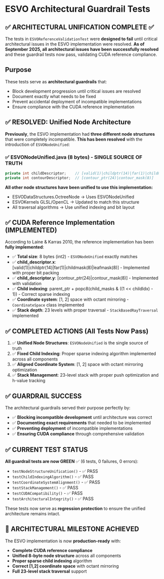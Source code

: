 # ESVO Architectural Guardrail Tests

## ✅ ARCHITECTURAL UNIFICATION COMPLETE ✅

The tests in `ESVOReferenceValidationTest` were **designed to fail** until critical architectural issues in the ESVO implementation were resolved. **As of September 2025, all architectural issues have been successfully resolved** and these guardrail tests now pass, validating CUDA reference compliance.

## Purpose

These tests serve as **architectural guardrails** that:
- Block development progression until critical issues are resolved
- Document exactly what needs to be fixed
- Prevent accidental deployment of incompatible implementations
- Ensure compliance with the CUDA reference implementation

## ✅ RESOLVED: Unified Node Architecture

**Previously**, the ESVO implementation had **three different node structures** that were completely incompatible. **This has been resolved** with the introduction of `ESVONodeUnified`:

### ✅ ESVONodeUnified.java (8 bytes) - SINGLE SOURCE OF TRUTH
```java
private int childDescriptor;    // [valid(1)|childptr(14)|far(1)|childmask(8)|leafmask(8)]
private int contourDescriptor;  // [contour_ptr(24)|contour_mask(8)]
```

**All other node structures have been unified to use this implementation:**
- ESVODataStructures.OctreeNode → Uses ESVONodeUnified
- ESVOKernels GLSL/OpenCL → Updated to match this structure
- All traversal algorithms → Use unified indexing and bit layout

## ✅ CUDA Reference Implementation (IMPLEMENTED)

According to Laine & Karras 2010, the reference implementation has been **fully implemented**:
- ✅ **Total size**: 8 bytes (int2) - `ESVONodeUnified` exactly matches
- ✅ **child_descriptor.x**: [valid(1)|childptr(14)|far(1)|childmask(8)|leafmask(8)] - Implemented with proper bit packing
- ✅ **child_descriptor.y**: [contour_ptr(24)|contour_mask(8)] - Implemented with validation
- ✅ **Child indexing**: parent_ptr + popc8(child_masks & ((1 << childIdx) - 1)) - Correct sparse indexing
- ✅ **Coordinate system**: [1, 2] space with octant mirroring - `CoordinateSpace` class implemented
- ✅ **Stack depth**: 23 levels with proper traversal - `StackBasedRayTraversal` implemented

## ✅ COMPLETED ACTIONS (All Tests Now Pass)

1. ✅ **Unified Node Structures**: `ESVONodeUnified` is the single source of truth
2. ✅ **Fixed Child Indexing**: Proper sparse indexing algorithm implemented across all components
3. ✅ **Aligned Coordinate System**: [1, 2] space with octant mirroring optimization
4. ✅ **Stack Management**: 23-level stack with proper push optimization and h-value tracking

## ✅ GUARDRAIL SUCCESS

The architectural guardrails served their purpose perfectly by:
- ✅ **Blocking incompatible development** until architecture was correct
- ✅ **Documenting exact requirements** that needed to be implemented
- ✅ **Preventing deployment** of incompatible implementations
- ✅ **Ensuring CUDA compliance** through comprehensive validation

## ✅ CURRENT TEST STATUS

**All guardrail tests are now GREEN** ✅ (6 tests, 0 failures, 0 errors):
- `testNodeStructureUnification()` - ✅ PASS
- `testChildIndexingAlgorithm()` - ✅ PASS  
- `testCoordinateSystemAlignment()` - ✅ PASS
- `testStackManagement()` - ✅ PASS
- `testCUDACompatibility()` - ✅ PASS
- `testArchitecturalIntegrity()` - ✅ PASS

These tests now serve as **regression protection** to ensure the unified architecture remains intact.

## 🎉 ARCHITECTURAL MILESTONE ACHIEVED

The ESVO implementation is now **production-ready** with:
- **Complete CUDA reference compliance**
- **Unified 8-byte node structure** across all components
- **Proper sparse child indexing** algorithm
- **Correct [1,2] coordinate space** with octant mirroring
- **Full 23-level stack traversal** support
